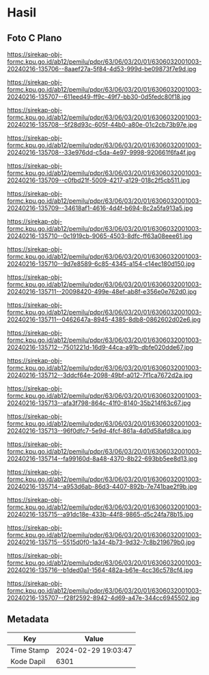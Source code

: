 # Hasil

## Foto C Plano

https://sirekap-obj-formc.kpu.go.id/ab12/pemilu/pdpr/63/06/03/20/01/6306032001003-20240216-135706--8aaef27a-5f84-4d53-999d-be09873f7e9d.jpg

https://sirekap-obj-formc.kpu.go.id/ab12/pemilu/pdpr/63/06/03/20/01/6306032001003-20240216-135707--611eed49-ff9c-49f7-bb30-0d5fedc80f18.jpg

https://sirekap-obj-formc.kpu.go.id/ab12/pemilu/pdpr/63/06/03/20/01/6306032001003-20240216-135708--5f28d93c-605f-44b0-a80e-01c2cb73b97e.jpg

https://sirekap-obj-formc.kpu.go.id/ab12/pemilu/pdpr/63/06/03/20/01/6306032001003-20240216-135708--33e976dd-c5da-4e97-9998-920661f6fa4f.jpg

https://sirekap-obj-formc.kpu.go.id/ab12/pemilu/pdpr/63/06/03/20/01/6306032001003-20240216-135709--c0fbd21f-5009-4217-a129-018c2f5cb511.jpg

https://sirekap-obj-formc.kpu.go.id/ab12/pemilu/pdpr/63/06/03/20/01/6306032001003-20240216-135709--34618af1-4616-4d4f-b694-8c2a5fa913a5.jpg

https://sirekap-obj-formc.kpu.go.id/ab12/pemilu/pdpr/63/06/03/20/01/6306032001003-20240216-135710--0c1919cb-9065-4503-8dfc-ff63a08eee61.jpg

https://sirekap-obj-formc.kpu.go.id/ab12/pemilu/pdpr/63/06/03/20/01/6306032001003-20240216-135710--9d7e8589-6c85-4345-a154-c14ec180d150.jpg

https://sirekap-obj-formc.kpu.go.id/ab12/pemilu/pdpr/63/06/03/20/01/6306032001003-20240216-135711--20098420-499e-48ef-ab8f-e356e0e762d0.jpg

https://sirekap-obj-formc.kpu.go.id/ab12/pemilu/pdpr/63/06/03/20/01/6306032001003-20240216-135711--0462647a-8945-4385-8db8-0862602d02e6.jpg

https://sirekap-obj-formc.kpu.go.id/ab12/pemilu/pdpr/63/06/03/20/01/6306032001003-20240216-135712--7501221d-16d9-44ca-a91b-dbfe020dde67.jpg

https://sirekap-obj-formc.kpu.go.id/ab12/pemilu/pdpr/63/06/03/20/01/6306032001003-20240216-135712--3ddcf64e-2098-49bf-a012-7f1ca7672d2a.jpg

https://sirekap-obj-formc.kpu.go.id/ab12/pemilu/pdpr/63/06/03/20/01/6306032001003-20240216-135713--afa3f798-864c-41f0-8140-35b214f63c67.jpg

https://sirekap-obj-formc.kpu.go.id/ab12/pemilu/pdpr/63/06/03/20/01/6306032001003-20240216-135713--96f0dfc7-5e9d-4fcf-861a-4d0d58afd8ca.jpg

https://sirekap-obj-formc.kpu.go.id/ab12/pemilu/pdpr/63/06/03/20/01/6306032001003-20240216-135714--fa99160d-8a48-4370-8b22-693bb5ee8d13.jpg

https://sirekap-obj-formc.kpu.go.id/ab12/pemilu/pdpr/63/06/03/20/01/6306032001003-20240216-135714--a953d6ab-86d3-4407-892b-7e741bae2f9b.jpg

https://sirekap-obj-formc.kpu.go.id/ab12/pemilu/pdpr/63/06/03/20/01/6306032001003-20240216-135715--a91dc18e-433b-44f8-9865-d5c24fa78b15.jpg

https://sirekap-obj-formc.kpu.go.id/ab12/pemilu/pdpr/63/06/03/20/01/6306032001003-20240216-135715--5515d0f0-1a34-4b73-9d32-7c8b219679b0.jpg

https://sirekap-obj-formc.kpu.go.id/ab12/pemilu/pdpr/63/06/03/20/01/6306032001003-20240216-135716--b1ded0a1-1564-482a-b61e-4cc36c578cf4.jpg

https://sirekap-obj-formc.kpu.go.id/ab12/pemilu/pdpr/63/06/03/20/01/6306032001003-20240216-135707--f28f2592-8942-4d69-a47e-344cc6945502.jpg


## Metadata

| Key        | Value               |
| ---------- | ------------------- |
| Time Stamp | 2024-02-29 19:03:47 |
| Kode Dapil | 6301                |



